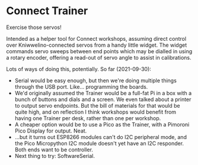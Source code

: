 # Connect Trainer

Exercise those servos!

Intended as a helper tool for Connect workshops, assuming direct control over Kniwwelino-connected servos from a handy little widget. The widget commands servo sweeps between end points which may be dialled in using a rotary encoder, offering a read-out of servo angle to assist in calibrations.

Lots of ways of doing this, potentially. So far (2021-09-30):

- Serial would be easy enough, but then we're doing multiple things through the USB port. Like... programming the boards.
- We'd originally assumed the Trainer would be a full-fat Pi in a box with a bunch of buttons and dials and a screen. We even talked about a printer to output servo endpoints. But the bill of materials for that would be quite high, and on reflection I think workshops would benefit from having one Trainer per desk, rather than one per workshop.
- A cheaper option would be to use a Pico as the Trainer, with a Pimoroni Pico Display for output. Neat.
- ...but it turns out ESP8266 modules can't do I2C peripheral mode, and the Pico Micropython I2C module doesn't yet have an I2C responder. Both ends want to be controller.
- Next thing to try: SoftwareSerial.

